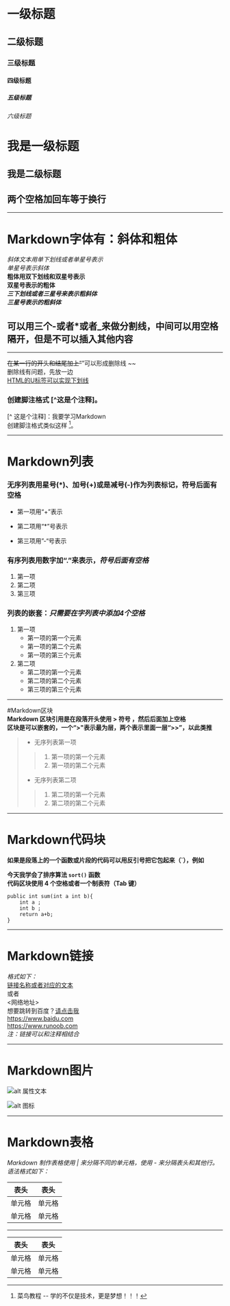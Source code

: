 # 一级标题
## 二级标题
### 三级标题
#### 四级标题
##### 五级标题
###### 六级标题
我是一级标题
====
我是二级标题
--
两个空格加回车等于换行  
----
---
# Markdown字体有：斜体和粗体
_斜体文本用单下划线或者单星号表示_  
*单星号表示斜体*  
__粗体用双下划线和双星号表示__  
**双星号表示的粗体**  
___三下划线或者三星号来表示粗斜体___  
***三星号表示的粗斜体***  
## 可以用三个-或者*或者_来做分割线，中间可以用空格隔开，但是不可以插入其他内容  
___  
~~在某一行的开头和结尾加上“~~”可以形成删除线 ~~  
删除线有问题，先放一边  
<u>HTML的U标签可以实现下划线</u>  
### 创建脚注格式 [^这是个注释]。  
[^ 这是个注释]：我要学习Markdown  
创建脚注格式类似这样 [^RUNOOB]。  
[^ RUNOOB]: 菜鸟教程 -- 学的不仅是技术，更是梦想！！！  
----
# Markdown列表
### 无序列表用星号(*)、加号(+)或是减号(-)作为列表标记，符号后面有空格  
+ 第一项用“+”表示  
* 第二项用“*”号表示  
- 第三项用”-“号表示  
### 有序列表用数字加“.”来表示，***符号后面有空格***  
1. 第一项  
2. 第二项  
3. 第三项  
### 列表的嵌套：***只需要在字列表中添加4个空格***  
1. 第一项
    * 第一项的第一个元素
    * 第一项的第二个元素
    * 第一项的第三个元素
2. 第二项
    + 第二项的第一个元素
    - 第二项的第二个元素
    - 第三项的第三个元素  
  
___  
#Markdown区块  
**Markdown 区块引用是在段落开头使用 > 符号 ，然后后面加上空格**  
**区块是可以嵌套的，一个“>"表示最为层，两个表示里面一层“>>”，以此类推**  
> * 无序列表第一项
> > 1. 第一项的第一个元素  
> > 2. 第一项的第二个元素  
> 
> * 无序列表第二项  
> > 1. 第二项的第一个元素
> > 2. 第二项的第二个元素  
  
---
# Markdown代码块  
**如果是段落上的一个函数或片段的代码可以用反引号把它包起来（`），例如**  

**今天我学会了排序算法 `sort()` 函数**  
**代码区块使用 4 个空格或者一个制表符（Tab 键）**  

	public int sum(int a int b){
		int a ;
		int b ;
		return a+b;
	}

-----
# Markdown链接  
*格式如下：*  
[链接名称或者对应的文本](对应的网络地址)  
或者  
<网络地址>  
想要跳转到百度？[请点击我](www.baidu.com)  
<https://www.baidu.com>  
<https://www.runoob.com>  
_注：链接可以和注释相结合_  

---
# Markdown图片

![alt 属性文本](http://static.runoob.com/images/runoob-logo.png)  

![alt 图标](http://static.runoob.com/images/runoob-logo.png "RUNOOB")  

---
# Markdown表格
*Markdown 制作表格使用 \| 来分隔不同的单元格，使用 - 来分隔表头和其他行。语法格式如下：*  

 |  表头  | 表头 |  
 | ---- |---- |  
 | 单元格| 单元格|  
 | 单元格|单元格|  
 ---
 |  表头   | 表头  |
 |  ----  | ----  |
 | 单元格  | 单元格 |
 | 单元格  | 单元格 |

